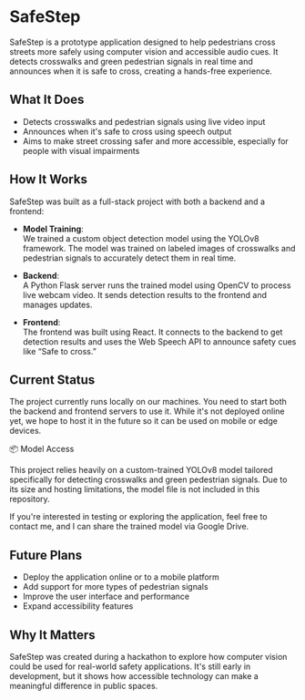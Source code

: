 # SafeStep

SafeStep is a prototype application designed to help pedestrians cross streets more safely using computer vision and accessible audio cues. It detects crosswalks and green pedestrian signals in real time and announces when it is safe to cross, creating a hands-free experience.

## What It Does

- Detects crosswalks and pedestrian signals using live video input
- Announces when it's safe to cross using speech output
- Aims to make street crossing safer and more accessible, especially for people with visual impairments

## How It Works

SafeStep was built as a full-stack project with both a backend and a frontend:

- **Model Training**:  
  We trained a custom object detection model using the YOLOv8 framework. The model was trained on labeled images of crosswalks and pedestrian signals to accurately detect them in real time.

- **Backend**:  
  A Python Flask server runs the trained model using OpenCV to process live webcam video. It sends detection results to the frontend and manages updates.

- **Frontend**:  
  The frontend was built using React. It connects to the backend to get detection results and uses the Web Speech API to announce safety cues like “Safe to cross.”

## Current Status

The project currently runs locally on our machines. You need to start both the backend and frontend servers to use it. While it's not deployed online yet, we hope to host it in the future so it can be used on mobile or edge devices.


📦 Model Access

This project relies heavily on a custom-trained YOLOv8 model tailored specifically for detecting crosswalks and green pedestrian signals. Due to its size and hosting limitations, the model file is not included in this repository.

If you're interested in testing or exploring the application, feel free to contact me, and I can share the trained model via Google Drive.

## Future Plans

- Deploy the application online or to a mobile platform
- Add support for more types of pedestrian signals
- Improve the user interface and performance
- Expand accessibility features

## Why It Matters

SafeStep was created during a hackathon to explore how computer vision could be used for real-world safety applications. It's still early in development, but it shows how accessible technology can make a meaningful difference in public spaces.

